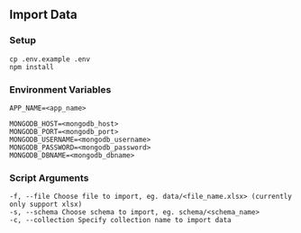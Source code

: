 ## Import Data

### Setup
```
cp .env.example .env
npm install
```

### Environment Variables
```
APP_NAME=<app_name>

MONGODB_HOST=<mongodb_host>
MONGODB_PORT=<mongodb_port>
MONGODB_USERNAME=<mongodb_username>
MONGODB_PASSWORD=<mongodb_password>
MONGODB_DBNAME=<mongodb_dbname>
```

### Script Arguments
```
-f, --file Choose file to import, eg. data/<file_name.xlsx> (currently only support xlsx)
-s, --schema Choose schema to import, eg. schema/<schema_name>
-c, --collection Specify collection name to import data
```
